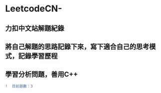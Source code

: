 # LeetcodeCN-
## 力扣中文站解題紀錄   
## 將自己解題的思路記錄下來，寫下適合自己的思考模式，記錄學習歷程    
## 學習分析問題，善用C++   


```diff
!  目前題數：3
```
